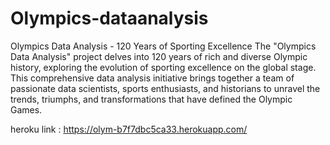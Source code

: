 # Olympics-dataanalysis
Olympics Data Analysis - 120 Years of Sporting Excellence
The "Olympics Data Analysis" project delves into 120 years of rich and diverse Olympic history, exploring the evolution of sporting excellence on the global stage. This comprehensive data analysis initiative brings together a team of passionate data scientists, sports enthusiasts, and historians to unravel the trends, triumphs, and transformations that have defined the Olympic Games.

heroku link : https://olym-b7f7dbc5ca33.herokuapp.com/
